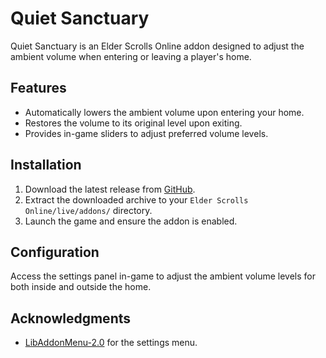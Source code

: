 # Quiet Sanctuary

Quiet Sanctuary is an Elder Scrolls Online addon designed to adjust the ambient volume when entering or leaving a player's home.

## Features

- Automatically lowers the ambient volume upon entering your home.
- Restores the volume to its original level upon exiting.
- Provides in-game sliders to adjust preferred volume levels.

## Installation

1. Download the latest release from [GitHub](https://github.com/your-username/quiet-sanctuary/releases).
2. Extract the downloaded archive to your `Elder Scrolls Online/live/addons/` directory.
3. Launch the game and ensure the addon is enabled.

## Configuration

Access the settings panel in-game to adjust the ambient volume levels for both inside and outside the home.

## Acknowledgments

- [LibAddonMenu-2.0](https://www.esoui.com/downloads/info7-LibAddonMenu.html) for the settings menu.